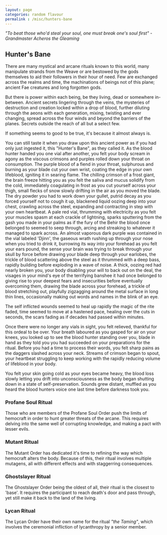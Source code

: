 ```yaml
---
layout: page
categories: random flavour
permalink : /misc/hunters-bane
---
```


*"To beat those who'd steal your soul, one must break one's soul first" - Grandmaster Acheros the Gleaming*
## Hunter's Bane

There are many mystical and arcane rituals known to this world, many manipulate strands from the Weave or are bestowed by the gods themselves to aid their followers in their hour of need. Few are exchanged across the realms and time, the machinations of beings not of this plane; ancient Fae creatures and long forgotten gods.

But there is power within each being, be they living, dead or somewhere in-between. Ancient secrets lingering through the veins, the mysteries of destruction and creation locked within a drop of blood, further diluting through the aeons with each generation, mixing, twisting and ever changing, spread across the four winds and beyond the barriers of the planes. Secrets outside the reach of all but a select few.

If something seems to good to be true, it's because it almost always is.

You can still taste it when you draw upon this ancient power as if you had only just ingested it, this "Hunter's Bane", as they called it. As the blood hunter handed you one vial after another, you felt your body scream in agony as the viscous crimsons and purples rolled down your throat on consumption. The purple blood of a fiend in your throat, sulphurous and burning as your blade cut your own wrist, coating the edge in your own lifeblood, igniting it in searing flame. The chilling crimson of a frost giant, the brain freeze hitting you as you felt the saliva and mucus solidify from the cold, immediately coagulating in frost as you cut yourself across your thigh, small flecks of snow slowly drifting in the air as you moved the blade. The dry powder you had to work down your gullet, putrid decay as you forced yourself not to cough it up, blackened liquid oozing deep into your chest, crawling across the steel, expanding and contracting in step with your own heartbeat. A pale red vial, thrumming with electricity as you felt your muscles spasm at each crackle of lightning, sparks sputtering from the gash you made in your palms as if the fury of the Behir the blood once belonged to seemed to seep through, arcing and streaking to whatever it managed to spark across. An almost vaporous dark purple was contained in the vial labeled 'Djinn', the gaseous wrath rushing up through your nose when you tried to drink it, burrowing its way into your forehead as you felt your ears pound, the sense your brain was trying to break through your skull by force before drawing your blade deep through your earlobes, the trickle of blood scattering above the steel as it thrummed with a deep bass, rapidly building before exploding in a wave of noise. A thick, oozing red had nearly broken you, your body disabling your will to back out on the deal, the visages in your mind's eye of the terrifying banshee it had once belonged to giving rise to your deepest fears and insecurities before eventually overcoming them, drawing the blade across your forehead, a trickle of blood stretching out, playfully zigzagging around the metal surface in long thin lines, occasionally making out words and names in the blink of an eye.

The self inflicted wounds seemed to heal up rapidly the magic of the rite faded, time seemed to move at a hastened pace, healing over the cuts in seconds, the scars fading as if decades had passed within minutes.

Once there were no longer any vials in sight, you felt relieved, thankful for this ordeal to be over. Your breath laboured as you gasped for air on your knees, you looked up to see the blood hunter standing over you, blade in hand as they told you you had succeeded on your preparations for the ritual. Before you had a time to process their words, you felt sharp pains as the daggers slashed across your neck. Streams of crimson began to spout, your heartbeat struggling to keep working with the rapidly reducing volume of lifeblood in your body.

You felt your skin going cold as your eyes became heavy, the blood loss slowly letting you drift into unconsciousness as the body began shutting down in a state of self-preservation. Sounds grew distant, muffled as you heard the blood hunters voice one last time before darkness took you.

### Profane Soul Ritual

Those who are members of the Profane Soul Order push the limits of hemocraft in order to hunt greater threats of the arcane. This requires delving into the same well of corrupting knowledge, and making a pact with lesser evils.

### Mutant Ritual

The Mutant Order has dedicated it's time to refining the way which hemocraft alters the body. Because of this, their ritual involves multiple mutagens, all with different effects and with staggerring consequences.

### Ghostslayer Ritual

The Ghostslayer Order being the oldest of all, their ritual is the closest to 'base'. It requires the participant to reach death's door and pass through, yet still make it back to the land of the living.

### Lycan Ritual

The Lycan Order have their own name for the ritual *"the Taming"*, which involves the ceremonial infliction of lycanthropy by a senior member. 